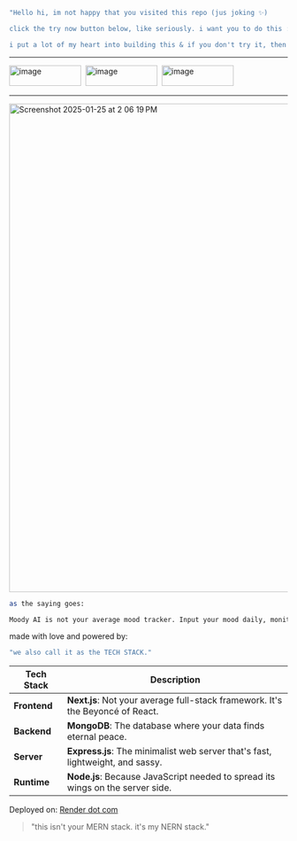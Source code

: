```bash
"Hello hi, im not happy that you visited this repo (jus joking ✨)

click the try now button below, like seriously. i want you to do this :)

i put a lot of my heart into building this & if you don't try it, then it'd be unfair haha."
```

___

<a href="https://moody-ai.onrender.com" target="_blank"><img width="130" height="37" alt="image" src="https://github.com/user-attachments/assets/081108fd-00bb-4976-88dc-914745c965b8"></a>&nbsp;&nbsp;<a href="https://x.com/@0xayush1" target="_blank"><img width="130" height="37" alt="image" src="https://github.com/user-attachments/assets/dae9cf64-2b21-4417-8a6f-a5a8daed78a2"></a>&nbsp;&nbsp;<a href="https://github.com/CrackedResearcher/moody-ai/stargazers" target="_blank"><img width="130" height="37" alt="image" src="https://github.com/user-attachments/assets/86e1d791-12e2-49f3-b8e8-90c5b9ae6768"></a>

---

<img width="882" alt="Screenshot 2025-01-25 at 2 06 19 PM" src="https://github.com/user-attachments/assets/29b4151d-bb91-41da-900d-ba18b3a14770" />


```bash
as the saying goes:

Moody AI is not your average mood tracker. Input your mood daily, monitor your emotional patterns, and let AI provide personalized insights to enhance your well-being.
```

made with love and powered by:

```bash
"we also call it as the TECH STACK."
```

| **Tech Stack**  | **Description**                                                                 |
|-----------------|---------------------------------------------------------------------------------|
| **Frontend**    | **Next.js**: Not your average full-stack framework. It's the Beyoncé of React. |
| **Backend**     | **MongoDB**: The database where your data finds eternal peace.                |
| **Server**      | **Express.js**: The minimalist web server that's fast, lightweight, and sassy.|
| **Runtime**     | **Node.js**: Because JavaScript needed to spread its wings on the server side.|

Deployed on: [Render dot com](https://render.com)

> "this isn't your MERN stack. it's my NERN stack."


